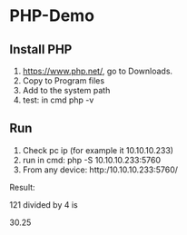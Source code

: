 # PHP-Demo

## Install PHP
1. https://www.php.net/, go to Downloads.
2. Copy to Program files
3. Add to the system path
4. test: in cmd php -v

## Run
1. Check pc ip (for example it 10.10.10.233)
2. run in cmd: php -S 10.10.10.233:5760
3. From any device: http:/10.10.10.233:5760/


Result:

121 divided by 4 is

30.25
